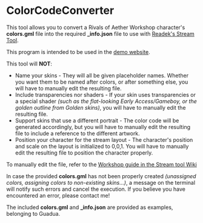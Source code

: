 # ColorCodeConverter

This tool allows you to convert a Rivals of Aether Workshop character's **colors.gml** file into the required **_info.json** file to use with [Readek's Stream Tool](https://github.com/Readek/RoA-Stream-Tool).

This program is intended to be used in the [demo website](https://enrip99.github.io/RivalsWorkshopColorParser/).

This tool will **NOT**:
 - Name your skins - They will all be given placeholder names. Whether you want them to be named after colors, or after something else, you will have to manually edit the resulting file.
 - Include transparencies nor shaders - If your skin uses transparencies or a special shader *(such as the flat-looking Early Access/Gameboy, or the golden outline from Golden skins)*, you will have to manually edit the resulting file.
 - Support skins that use a different portrait - The color code will be generated accordingly, but you will have to manually edit the resulting file to include a reference to the different artwork.
 - Position your character for the stream layout - The character's position and scale on the layout is initialized to 0,0,1. You will have to manually edit the resulting file to position the character properly.

To manually edit the file, refer to the [Workshop guide in the Stream tool Wiki](https://github.com/Readek/RoA-Stream-Tool/wiki/6.-Workshop-characters)

In case the provided **colors.gml** has not been properly created *(unassigned colors, assigning colors to non-existing skins...)*, a message on the terminal will notify such errors and cancel the execution. If you believe you have encountered an error, please contact me!

The included **colors.gml** and **_info.json** are provided as examples, belonging to Guadua.
